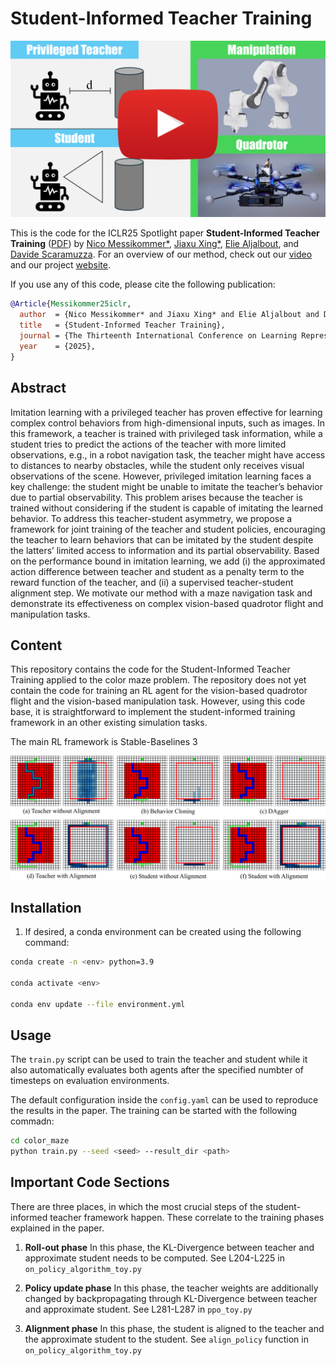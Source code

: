 # Student-Informed Teacher Training

<p align="center">
 <a href="https://youtu.be/klFIWKoNo60">
  <img src="doc/thumbnail.png" alt="youtube_video" width="800"/>
 </a>
</p>

This is the code for the ICLR25 Spotlight paper **Student-Informed Teacher Training**
([PDF](https://rpg.ifi.uzh.ch/docs/ICLR25_Messikommer.pdf)) by [Nico Messikommer*](https://messikommernico.github.io/), [Jiaxu Xing*](https://jiaxux.ing/), [Elie Aljalbout](https://eliealjalbout.github.io/), and [Davide Scaramuzza](https://rpg.ifi.uzh.ch/people_scaramuzza.html).
For an overview of our method, check out our [video](https://youtu.be/klFIWKoNo60) and our project [website](https://rpg.ifi.uzh.ch/sitt/).

If you use any of this code, please cite the following publication:

```bibtex
@Article{Messikommer25iclr,
  author  = {Nico Messikommer* and Jiaxu Xing* and Elie Aljalbout and Davide Scaramuzza},
  title   = {Student-Informed Teacher Training},
  journal = {The Thirteenth International Conference on Learning Representations (ICLR)},
  year    = {2025},
}
```

## Abstract

Imitation learning with a privileged teacher has proven effective for learning complex control behaviors from high-dimensional inputs, such as images. In this framework, a teacher is trained with privileged task information, while a student tries to predict the actions of the teacher with more limited observations, e.g., in a robot navigation task, the teacher might have access to distances to nearby obstacles, while the student only receives visual observations of the scene. However, privileged imitation learning faces a key challenge: the student might be unable to imitate the teacher’s behavior due to partial observability. This problem arises because the teacher is trained without considering if the student is capable of imitating the learned behavior. To address this teacher-student asymmetry, we propose a framework for joint training of the teacher and student policies, encouraging the teacher to learn behaviors that can be imitated by the student despite the latters’ limited access to information and its partial observability. Based on the performance bound in imitation learning, we add (i) the approximated action difference between teacher and student as a penalty term to the reward function of the teacher, and (ii) a supervised teacher-student alignment step. We motivate our method with a maze navigation task and demonstrate its effectiveness on complex vision-based quadrotor flight and manipulation tasks.

## Content

This repository contains the code for the Student-Informed Teacher Training applied to the color maze problem. 
The repository does not yet contain the code for training an RL agent for the vision-based quadrotor flight and the vision-based manipulation task. However, using this code base, it is straightforward to implement the student-informed training framework in an other existing simulation tasks.

The main RL framework is Stable-Baselines 3

<p align="center">
  <img src="doc/maze.png" alt="maze" width="800" style="background-color: white;"/>
</p>

## Installation

1. If desired, a conda environment can be created using the following command:

```bash
conda create -n <env> python=3.9

conda activate <env>

conda env update --file environment.yml
```

## Usage
The `train.py` script can be used to train the teacher and student while it also automatically evaluates both agents after the specified numbter of timesteps on evaluation environments.

The default configuration inside the `config.yaml` can be used to reproduce the results in the paper.
The training can be started with the following commadn:

```bash
cd color_maze
python train.py --seed <seed> --result_dir <path>
```

## Important Code Sections
There are three places, in which the most crucial steps of the student-informed teacher framework happen.
These correlate to the training phases explained in the paper.

1. **Roll-out phase** In this phase, the KL-Divergence between teacher and approximate student needs to be computed.
See L204-L225 in `on_policy_algorithm_toy.py`

2. **Policy update phase** In this phase, the teacher weights are additionally changed by backpropagating through KL-Divergence between teacher and approximate student.
See L281-L287 in `ppo_toy.py`


3. **Alignment phase** In this phase, the student is aligned to the teacher and the approximate student to the student.
See `align_policy` function in `on_policy_algorithm_toy.py`

